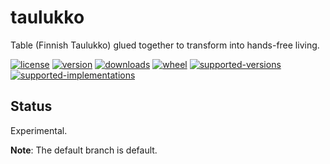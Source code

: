 # taulukko

Table (Finnish Taulukko) glued together to transform into hands-free living.

[![license](https://img.shields.io/github/license/sthagen/taulukko.svg?style=flat)](https://github.com/sthagen/taulukko/blob/default/LICENSE)
[![version](https://img.shields.io/pypi/v/taulukko.svg?style=flat)](https://pypi.python.org/pypi/taulukko/)
[![downloads](https://pepy.tech/badge/taulukko/month)](https://pepy.tech/project/taulukko)
[![wheel](https://img.shields.io/pypi/wheel/taulukko.svg?style=flat)](https://pypi.python.org/pypi/taulukko/)
[![supported-versions](https://img.shields.io/pypi/pyversions/taulukko.svg?style=flat)](https://pypi.python.org/pypi/taulukko/)
[![supported-implementations](https://img.shields.io/pypi/implementation/taulukko.svg?style=flat)](https://pypi.python.org/pypi/taulukko/)

## Status

Experimental.

**Note**: The default branch is default.

